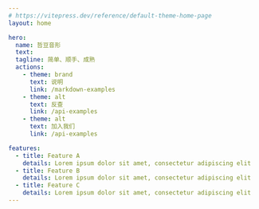 ```yaml
---
# https://vitepress.dev/reference/default-theme-home-page
layout: home

hero:
  name: 哲豆音形
  text: 
  tagline: 简单、顺手、成熟
  actions:
    - theme: brand
      text: 说明
      link: /markdown-examples
    - theme: alt
      text: 反查
      link: /api-examples
    - theme: alt
      text: 加入我们
      link: /api-examples

features:
  - title: Feature A
    details: Lorem ipsum dolor sit amet, consectetur adipiscing elit
  - title: Feature B
    details: Lorem ipsum dolor sit amet, consectetur adipiscing elit
  - title: Feature C
    details: Lorem ipsum dolor sit amet, consectetur adipiscing elit
---
```


